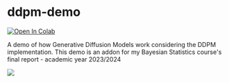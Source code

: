 # ddpm-demo

<a href="https://colab.research.google.com/github/Giovo17/ddpm-demo/blob/main/demo.ipynb" target="_parent"><img src="https://colab.research.google.com/assets/colab-badge.svg" alt="Open In Colab"/></a>

A demo of how Generative Diffusion Models work considering the DDPM implementation. This demo is an addon for my Bayesian Statistics course's final report - academic year 2023/2024


![](https://github.com/Giovo17/ddpm-demo/blob/main/outputs/animation.gif)


